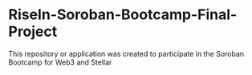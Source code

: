 # RiseIn-Soroban-Bootcamp-Final-Project
This repository or application was created to participate in the Soroban Bootcamp for Web3 and Stellar
